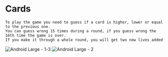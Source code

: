 # Cards


    To play the game you need to guess if a card is higher, lower or equal to the previous one.
    You can guess wrong 15 times during a round, if you guess wrong the 16th time the game is over.
    If you make it through a whole round, you will get two new lives added

![Android Large - 1-3](https://user-images.githubusercontent.com/113100420/201859527-476283a3-9ae9-4d48-a558-f26ab01d2c7b.png)
![Android Large - 2](https://user-images.githubusercontent.com/113100420/201879725-5d54a5bb-78fb-4c3d-a66a-7bee6ad19a44.png)
